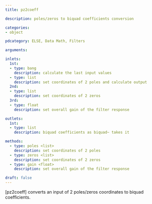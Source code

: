 ```yaml
---
title: pz2coeff

description: poles/zeros to biquad coefficients conversion

categories:
- object

pdcategory: ELSE, Data Math, Filters

arguments:

inlets:
  1st:
  - type: bang
    description: calculate the last input values
  - type: list
    description: set coordinates of 2 poles and calculate output
  2nd:
  - type: list
    description: set coordinates of 2 zeros
  3rd:
  - type: float
    description: set overall gain of the filter response

outlets:
  1st:
  - type: list
    description: biquad coefficients as biquad~ takes it

methods:
  - type: poles <list>
    description: set coordinates of 2 poles
  - type: zeros <list>
    description: set coordinates of 2 zeros
  - type: gain <float>
    description: set overall gain of the filter response

draft: false
---
```


[pz2coeff] converts an input of 2 poles/zeros coordinates to biquad coefficients.

